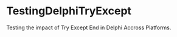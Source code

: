 # TestingDelphiTryExcept
 Testing the impact of Try Except End in Delphi Accross Platforms.
 
 
 
 
